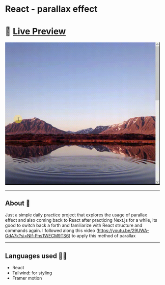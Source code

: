 # React - parallax effect

# 🔗 [Live Preview](https://adorable-pie-1639a5.netlify.app/)
![Design preview](./preview.gif)

---
## About 👋

Just a simple daily practice project that explores the usage of parallax effect and also coming back to React after practicing Next.js for a while, its good to switch back a forth and familiarize with React structure and commands again. I followed along this video (https://youtu.be/29UWA-GdA7k?si=Nlf-Pns1WECM9TS6) to apply this method of parallax

---

## Languages used 👨‍💻 

* React 
* Tailwind: for styling
* Framer motion